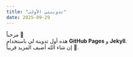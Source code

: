 ```yaml
---
title: "تدوينتي الأولى"
date: 2025-09-29
---
```


مرحباً 👋  
هذه أول تدوينة لي باستخدام **GitHub Pages** و **Jekyll**.  
إن شاء الله أضيف المزيد قريباً 🚀.
